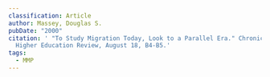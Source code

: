 ```yaml
---
classification: Article
author: Massey, Douglas S.
pubDate: "2000"
citation: ' "To Study Migration Today, Look to a Parallel Era." Chronicle of
  Higher Education Review, August 18, B4-B5.'
tags:
  - MMP
---
```

